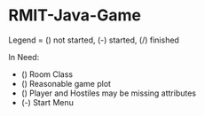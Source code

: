 # RMIT-Java-Game

Legend = () not started, (-) started, (/) finished

In Need:

 - () Room Class
 - () Reasonable game plot 
 - () Player and Hostiles may be missing attributes
 - (-) Start Menu
 
 
